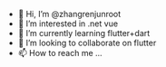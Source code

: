 - 👋 Hi, I’m @zhangrenjunroot
- 👀 I’m interested in .net  vue
- 🌱 I’m currently learning flutter+dart
- 💞️ I’m looking to collaborate on  flutter
- 📫 How to reach me ...

<!---
zhangrenjunroot/zhangrenjunroot is a ✨ special ✨ repository because its `README.md` (this file) appears on your GitHub profile.
You can click the Preview link to take a look at your changes.
--->
